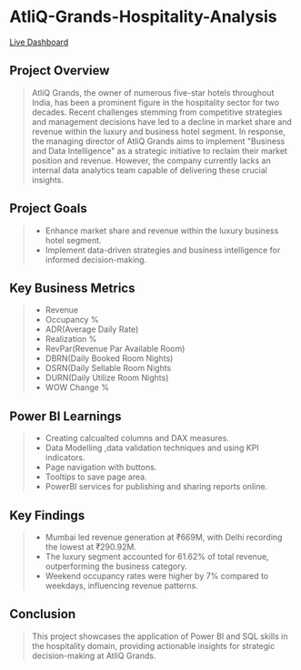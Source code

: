 # AtliQ-Grands-Hospitality-Analysis

[Live Dashboard](https://app.powerbi.com/view?r=eyJrIjoiNzdiZGIxNGYtODBmNS00NDc5LTg5NTgtZTUyYzI1MDRjYzM0IiwidCI6ImM2ZTU0OWIzLTVmNDUtNDAzMi1hYWU5LWQ0MjQ0ZGM1YjJjNCJ9)


## Project Overview
> AtliQ Grands, the owner of numerous five-star hotels throughout India, has been a prominent figure in the hospitality sector for two decades. Recent challenges stemming from competitive strategies and management decisions have led to a decline in market share and revenue within the luxury and business hotel segment. In response, the managing director of AtliQ Grands aims to implement "Business and Data Intelligence" as a strategic initiative to reclaim their market position and revenue. However, the company currently lacks an internal data analytics team capable of delivering these crucial insights.


## Project Goals
>- Enhance market share and revenue within the luxury business hotel segment.
>- Implement data-driven strategies and business intelligence for informed decision-making.


## Key Business Metrics
>- Revenue
>- Occupancy %
>- ADR(Average Daily Rate)
>- Realization %
>- RevPar(Revenue Par Available Room)
>- DBRN(Daily Booked Room Nights)
>- DSRN(Daily Sellable Room Nights
>- DURN(Daily Utilize Room Nights)
>- WOW Change %


## Power BI Learnings
>- Creating calcualted columns and DAX measures.
>- Data Modelling ,data validation techniques and using KPI indicators.
>- Page navigation with buttons.
>- Tooltips to save page area.
>- PowerBI services for publishing and sharing reports online.


## Key Findings
>- Mumbai led revenue generation at ₹669M, with Delhi recording the lowest at ₹290.92M.
>- The luxury segment accounted for 61.62% of total revenue, outperforming the business category.
>- Weekend occupancy rates were higher by 7% compared to weekdays, influencing revenue patterns.


## Conclusion
> This project showcases the application of Power BI and SQL skills in the hospitality domain, providing actionable insights for strategic decision-making at AtliQ Grands. 




